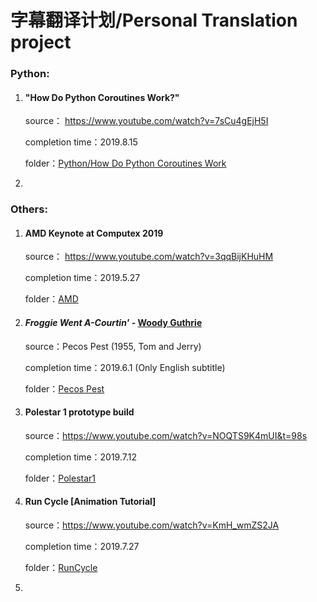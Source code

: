 # 字幕翻译计划/Personal Translation project

### Python:

1. #### "How Do Python Coroutines Work?"

   source： https://www.youtube.com/watch?v=7sCu4gEjH5I

   completion time：2019.8.15

   folder：[Python/How Do Python Coroutines Work](https://github.com/ClausewitzCPU0/Subtitles/tree/master/Python/How%20Do%20Python%20Coroutines%20Work)

2. 



### Others:

1. #### AMD Keynote at Computex 2019

   source： https://www.youtube.com/watch?v=3qqBijKHuHM

   completion time：2019.5.27

   folder：[AMD](https://github.com/ClausewitzCPU0/Subtitles/tree/master/AMD)

2. #### *Froggie Went A-Courtin'* - [Woody Guthrie](https://music.163.com/artist?id=84062)

   source：Pecos Pest (1955, Tom and Jerry)

   completion time：2019.6.1 (Only English subtitle)

   folder：[Pecos Pest](https://github.com/ClausewitzCPU0/Subtitles/tree/master/Pecos%20Pest)

3. #### Polestar 1 prototype build

   source：<https://www.youtube.com/watch?v=NOQTS9K4mUI&t=98s>

   completion time：2019.7.12

   folder：[Polestar1](https://github.com/ClausewitzCPU0/Subtitles/tree/master/Polestar/Polestar1)

4. #### Run Cycle [Animation Tutorial]

   source：<https://www.youtube.com/watch?v=KmH_wmZS2JA>

   completion time：2019.7.27

   folder：[RunCycle](https://github.com/ClausewitzCPU0/Subtitles/tree/master/RunCycle)

5. 

    


